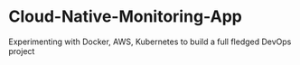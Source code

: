 # Cloud-Native-Monitoring-App
Experimenting with Docker, AWS, Kubernetes to build a full fledged DevOps project
